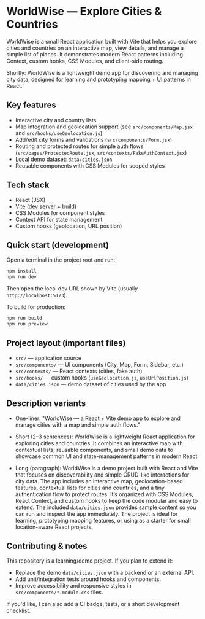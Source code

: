 
# WorldWise — Explore Cities & Countries

WorldWise is a small React application built with Vite that helps you explore cities and countries on an interactive map, view details, and manage a simple list of places. It demonstrates modern React patterns including Context, custom hooks, CSS Modules, and client-side routing.

Shortly: WorldWise is a lightweight demo app for discovering and managing city data, designed for learning and prototyping mapping + UI patterns in React.

## Key features

- Interactive city and country lists
- Map integration and geolocation support (see `src/components/Map.jsx` and `src/hooks/useGeolocation.js`)
- Add/edit city forms and validations (`src/components/Form.jsx`)
- Routing and protected routes for simple auth flows (`src/pages/ProtectedRoute.jsx`, `src/contexts/FakeAuthContext.jsx`)
- Local demo dataset: `data/cities.json`
- Reusable components with CSS Modules for scoped styles

## Tech stack

- React (JSX)
- Vite (dev server + build)
- CSS Modules for component styles
- Context API for state management
- Custom hooks (geolocation, URL position)

## Quick start (development)

Open a terminal in the project root and run:

```powershell
npm install
npm run dev
```

Then open the local dev URL shown by Vite (usually `http://localhost:5173`).

To build for production:

```powershell
npm run build
npm run preview
```

## Project layout (important files)

- `src/` — application source
- `src/components/` — UI components (City, Map, Form, Sidebar, etc.)
- `src/contexts/` — React contexts (cities, fake auth)
- `src/hooks/` — custom hooks (`useGeolocation.js`, `useUrlPosition.js`)
- `data/cities.json` — demo dataset of cities used by the app

## Description variants

- One-liner: "WorldWise — a React + Vite demo app to explore and manage cities with a map and simple auth flows."

- Short (2–3 sentences): WorldWise is a lightweight React application for exploring cities and countries. It combines an interactive map with contextual lists, reusable components, and small demo data to showcase common UI and state-management patterns in modern React.

- Long (paragraph): WorldWise is a demo project built with React and Vite that focuses on discoverability and simple CRUD-like interactions for city data. The app includes an interactive map, geolocation-based features, contextual lists for cities and countries, and a tiny authentication flow to protect routes. It’s organized with CSS Modules, React Context, and custom hooks to keep the code modular and easy to extend. The included `data/cities.json` provides sample content so you can run and inspect the app immediately. The project is ideal for learning, prototyping mapping features, or using as a starter for small location-aware React projects.

## Contributing & notes

This repository is a learning/demo project. If you plan to extend it:

- Replace the demo `data/cities.json` with a backend or an external API.
- Add unit/integration tests around hooks and components.
- Improve accessibility and responsive styles in `src/components/*.module.css` files.

If you'd like, I can also add a CI badge, tests, or a short development checklist.
